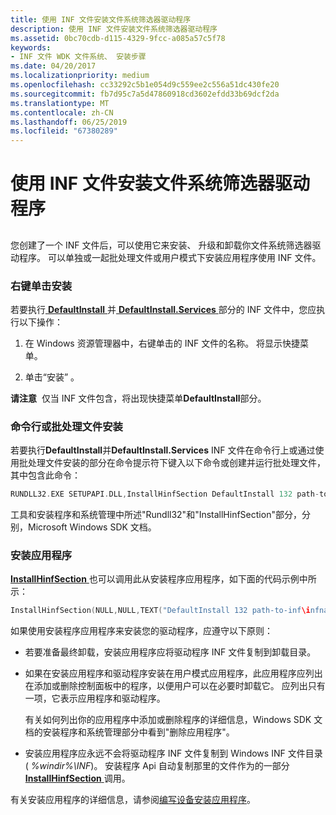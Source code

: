 ```yaml
---
title: 使用 INF 文件安装文件系统筛选器驱动程序
description: 使用 INF 文件安装文件系统筛选器驱动程序
ms.assetid: 0bc70cdb-d115-4329-9fcc-a085a57c5f78
keywords:
- INF 文件 WDK 文件系统、 安装步骤
ms.date: 04/20/2017
ms.localizationpriority: medium
ms.openlocfilehash: cc33292c5b1e054d9c559ee2c556a51dc430fe20
ms.sourcegitcommit: fb7d95c7a5d47860918cd3602efdd33b69dcf2da
ms.translationtype: MT
ms.contentlocale: zh-CN
ms.lasthandoff: 06/25/2019
ms.locfileid: "67380289"
---
```

# <a name="using-an-inf-file-to-install-a-file-system-filter-driver"></a>使用 INF 文件安装文件系统筛选器驱动程序


## <span id="ddk_using_an_inf_file_to_install_a_file_system_filter_driver_if"></span><span id="DDK_USING_AN_INF_FILE_TO_INSTALL_A_FILE_SYSTEM_FILTER_DRIVER_IF"></span>


您创建了一个 INF 文件后，可以使用它来安装、 升级和卸载你文件系统筛选器驱动程序。 可以单独或一起批处理文件或用户模式下安装应用程序使用 INF 文件。

### <a name="span-idright-clickinstallspanspan-idright-clickinstallspanspan-idright-clickinstallspanright-click-install"></a><span id="Right-Click_Install"></span><span id="right-click_install"></span><span id="RIGHT-CLICK_INSTALL"></span>右键单击安装

若要执行[ **DefaultInstall** ](https://docs.microsoft.com/windows-hardware/drivers/install/inf-defaultinstall-section)并[ **DefaultInstall.Services** ](https://docs.microsoft.com/windows-hardware/drivers/install/inf-defaultinstall-services-section)部分的 INF 文件中，您应执行以下操作：

1.  在 Windows 资源管理器中，右键单击的 INF 文件的名称。 将显示快捷菜单。

2.  单击“安装”  。

**请注意**  仅当 INF 文件包含，将出现快捷菜单**DefaultInstall**部分。

 

### <a name="span-idcommand-lineorbatchfileinstallspanspan-idcommand-lineorbatchfileinstallspanspan-idcommand-lineorbatchfileinstallspancommand-line-or-batch-file-install"></a><span id="Command-Line_or_Batch_File_Install"></span><span id="command-line_or_batch_file_install"></span><span id="COMMAND-LINE_OR_BATCH_FILE_INSTALL"></span>命令行或批处理文件安装

若要执行**DefaultInstall**并**DefaultInstall.Services** INF 文件在命令行上或通过使用批处理文件安装的部分在命令提示符下键入以下命令或创建并运行批处理文件，其中包含此命令：

```cpp
RUNDLL32.EXE SETUPAPI.DLL,InstallHinfSection DefaultInstall 132 path-to-inf\infname.inf
```

工具和安装程序和系统管理中所述"Rundll32"和"InstallHinfSection"部分，分别，Microsoft Windows SDK 文档。

### <a name="span-idsetupapplicationspanspan-idsetupapplicationspanspan-idsetupapplicationspansetup-application"></a><span id="Setup_Application"></span><span id="setup_application"></span><span id="SETUP_APPLICATION"></span>安装应用程序

[**InstallHinfSection** ](https://docs.microsoft.com/windows/desktop/api/setupapi/nf-setupapi-installhinfsectiona)也可以调用此从安装程序应用程序，如下面的代码示例中所示：

```cpp
InstallHinfSection(NULL,NULL,TEXT("DefaultInstall 132 path-to-inf\infname.inf"),0); 
```

如果使用安装程序应用程序来安装您的驱动程序，应遵守以下原则：

-   若要准备最终卸载，安装应用程序应将驱动程序 INF 文件复制到卸载目录。

-   如果在安装应用程序和驱动程序安装在用户模式应用程序，此应用程序应列出在添加或删除控制面板中的程序，以便用户可以在必要时卸载它。 应列出只有一项，它表示应用程序和驱动程序。

    有关如何列出你的应用程序中添加或删除程序的详细信息，Windows SDK 文档的安装程序和系统管理部分中看到"删除应用程序"。

-   安装应用程序应永远不会将驱动程序 INF 文件复制到 Windows INF 文件目录 ( *%windir%\\INF*)。 安装程序 Api 自动复制那里的文件作为的一部分[ **InstallHinfSection** ](https://docs.microsoft.com/windows/desktop/api/setupapi/nf-setupapi-installhinfsectiona)调用。

有关安装应用程序的详细信息，请参阅[编写设备安装应用程序](https://docs.microsoft.com/windows-hardware/drivers/install/writing-a-device-installation-application)。

 

 




